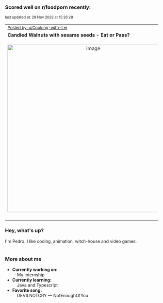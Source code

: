 ### Scored well on r/foodporn recently:

<p align="left"><sub>last updated at: 29 Nov 2023 at 15:26:28</sub></p>

|   |
| --- |
| <sub>[Posted by: u/Cooking-with-Lei][source]</sub> |
| **Candied Walnuts with sesame seeds - Eat or Pass?** | 
|<p align="center"> <img alt="image" src="https://i.redd.it/u2qxclv61y2c1.jpg" width="550" /> </p>|
|   |

### Hey, what's up?

I'm Pedro. I like coding, animation, witch-house and video games.<br><br>

### More about me
- **Currently working on:**  
&nbsp;&nbsp;&nbsp;&nbsp;My internship
- **Currently learning:**  
&nbsp;&nbsp;&nbsp;&nbsp;Java and Typescript
- **Favorite song:**  
&nbsp;&nbsp;&nbsp;&nbsp;DEVILNOTCRY — NotEnoughOfYou<br><br>

  



  
  
  
[linkedin]: https://linkedin.com/in/pedro-h-r-gomes-8a487b14a/
[gmail]: mailto:pilique11@gmail.com
[source]: https://reddit.com/r/FoodPorn/comments/185bkup/candied_walnuts_with_sesame_seeds_eat_or_pass/
[redditAPI]: https://www.reddit.com/dev/api/